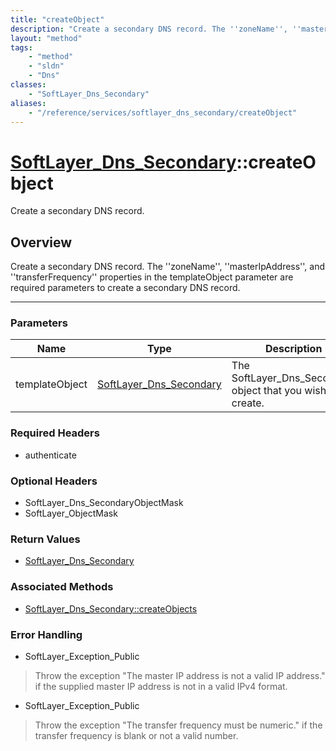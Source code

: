 ```yaml
---
title: "createObject"
description: "Create a secondary DNS record. The ''zoneName'', ''masterIpAddress'', and ''transferFrequency'' properties in the templa... "
layout: "method"
tags:
    - "method"
    - "sldn"
    - "Dns"
classes:
    - "SoftLayer_Dns_Secondary"
aliases:
    - "/reference/services/softlayer_dns_secondary/createObject"
---
```

# [SoftLayer_Dns_Secondary](/reference/services/SoftLayer_Dns_Secondary)::createObject


Create a secondary DNS record.


## Overview 
Create a secondary DNS record. The ''zoneName'', ''masterIpAddress'', and ''transferFrequency'' properties in the templateObject parameter are required parameters to create a secondary DNS record. 

-----

### Parameters 
|Name | Type | Description |
| --- | --- | --- |
|templateObject| <a href='/reference/datatypes/SoftLayer_Dns_Secondary'>SoftLayer_Dns_Secondary </a>| The SoftLayer_Dns_Secondary object that you wish to create.|


### Required Headers
* authenticate


### Optional Headers
* SoftLayer_Dns_SecondaryObjectMask
* SoftLayer_ObjectMask

### Return Values
* <a href='/reference/datatypes/SoftLayer_Dns_Secondary'>SoftLayer_Dns_Secondary </a>


### Associated Methods

*  [SoftLayer_Dns_Secondary::createObjects](/reference/services/SoftLayer_Dns_Secondary/createObjects )



### Error Handling

* SoftLayer_Exception_Public 

> Throw the exception "The master IP address is not a valid IP address." if the supplied master IP address is not in a valid IPv4 format. 

* SoftLayer_Exception_Public 

> Throw the exception "The transfer frequency must be numeric." if the transfer frequency is blank or not a valid number. 



